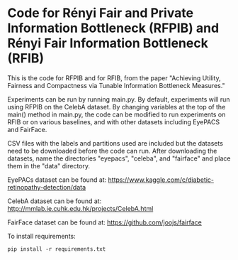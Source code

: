 # Code for Rényi Fair and Private Information Bottleneck (RFPIB) and Rényi Fair Information Bottleneck (RFIB)

This is the code for RFPIB and for RFIB, from the paper "Achieving Utility, Fairness and Compactness via Tunable Information Bottleneck Measures."

Experiments can be run by running main.py. By default, experiments will run using RFPIB on the CelebA dataset. 
By changing variables at the top of the main() method in main.py, the code can be modified to run experiments on RFIB or on various baselines, 
and with other datasets including EyePACS and FairFace.

CSV files with the labels and partitions used are included but the datasets need to be downloaded before the code can run.
After downloading the datasets, name the directories "eyepacs", "celeba", and "fairface" and place them in the "data" directory.

EyePACs dataset can be found at: https://www.kaggle.com/c/diabetic-retinopathy-detection/data

CelebA dataset can be found at: http://mmlab.ie.cuhk.edu.hk/projects/CelebA.html

FairFace dataset can be found at: https://github.com/joojs/fairface

To install requirements:
```
pip install -r requirements.txt
```


